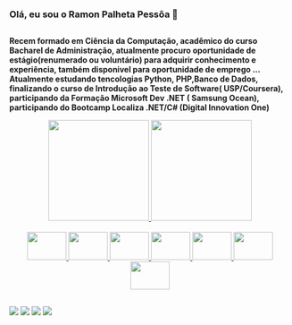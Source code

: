 ### Olá, eu sou o Ramon Palheta Pessôa 👋
##



**Recem formado em Ciência da Computação, acadêmico do curso Bacharel de Administração, atualmente procuro oportunidade de estágio(renumerado ou voluntário) para adquirir conhecimento e experiência, também disponivel para oportunidade de emprego ...
 Atualmente  estudando  tencologias  Python, PHP,Banco de Dados, finalizando o curso de Introdução ao Teste de Software( USP/Coursera), participando da Formação Microsoft Dev .NET ( Samsung Ocean), participando do Bootcamp Localiza .NET/C# (Digital Innovation One)**




<div align="center">
  <a href="https://github.com/RamonPPessoa">
  <img height="180em" src="https://github-readme-stats.vercel.app/api?username=RamonPPessoa&show_icons=true&theme=dark&include_all_commits=true&count_private=true"/>
  <img height="180em" src="https://github-readme-stats.vercel.app/api/top-langs/?username=RamonPPessoa&layout=compact&langs_count=7&theme=dark"/>

  
  <div style="display-flex"><br>
    <img height ="50" width="70"  src="https://cdn.jsdelivr.net/gh/devicons/devicon/icons/python/python-original-wordmark.svg" />
    <img height ="50" width="70" src="https://cdn.jsdelivr.net/gh/devicons/devicon/icons/php/php-original.svg" />

    
  <img height ="50" width="70" src = "https://cdn.jsdelivr.net/gh/devicons/devicon/icons/csharp/csharp-original.svg" />
 
<img height ="50" width="70" src = https://user-images.githubusercontent.com/33637915/147134570-12b4e3e2-058d-4f54-a57b-46123aea5b76.png />
    <img height ="50" width="70" src="https://cdn.jsdelivr.net/gh/devicons/devicon/icons/mysql/mysql-original-wordmark.svg" />
    <img height ="50" width="70" src="https://cdn.jsdelivr.net/gh/devicons/devicon/icons/html5/html5-original-wordmark.svg" />
    <img height ="50" width="70" src="https://cdn.jsdelivr.net/gh/devicons/devicon/icons/css3/css3-original-wordmark.svg" />

  </div>
    </div>
   
  ##
  
  <a href="https://https://www.instagram.com/ramon_ppessoa/" target="_blank"><img src="https://img.shields.io/badge/-Instagram-%23E4405F?style=for-the-badge&logo=instagram&logoColor=white" target="_blank"></a>
 <a href="" target="_blank"><img src="https://img.shields.io/badge/Discord-7289DA?style=for-the-badge&logo=discord&logoColor=white" target="_blank"></a> 
  <a href = "mailto:pessoapalheta.ramon@gmail.com"><img src="https://img.shields.io/badge/-Gmail-%23333?style=for-the-badge&logo=gmail&logoColor=white" target="_blank"></a>
  <a href="https://www.linkedin.com/in/ramon-palheta-pessoa-de-souza-715503159/" target="_blank"><img src="https://img.shields.io/badge/-LinkedIn-%230077B5?style=for-the-badge&logo=linkedin&logoColor=white" target="_blank"></a> 
 

 
</div>
